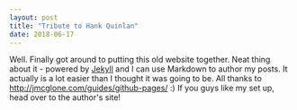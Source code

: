 ```yaml
---
layout: post
title: "Tribute to Hank Quinlan"
date: 2018-06-17
---
```


Well. Finally got around to putting this old website together. 
Neat thing about it - powered by [Jekyll](http://jekyllrb.com) and I can use Markdown to author my posts. It actually is a lot easier than I thought it was going to be. All thanks to http://jmcglone.com/guides/github-pages/ :) If you guys like my set up, head over to the author's site!
